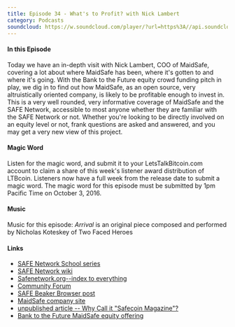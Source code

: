 ```yaml
---
title: Episode 34 - What's to Profit? with Nick Lambert
category: Podcasts
soundcloud: https://w.soundcloud.com/player/?url=https%3A//api.soundcloud.com/tracks/284786089
---
```


#### In this Episode

Today we have an in-depth visit with Nick Lambert, COO of MaidSafe, covering a lot about where MaidSafe has been, where it's gotten to and where it's going. With the Bank to the Future equity crowd funding pitch in play, we dig in to find out how MaidSafe, as an open source, very altruistically oriented company, is likely to be profitable enough to invest in. This is a very well rounded, very informative coverage of MaidSafe and the SAFE Network, accessible to most anyone whether they are familiar with the SAFE Network or not. Whether you're looking to be directly involved on an equity level or not, frank questions are asked and answered, and you may get a very new view of this project.

#### Magic Word

Listen for the magic word, and submit it to your LetsTalkBitcoin.com account to claim a share of this week's listener award distribution of LTBcoin. Listeners now have a full week from the release date to submit a magic word. The magic word for this episode must be submitted by 1pm Pacific Time on October 3, 2016.

#### Music

Music for this episode: *Arrival* is an original piece composed and performed by Nicholas Koteskey of Two Faced Heroes

#### Links

- [SAFE Network School series](http://www.safecrossroads.net/safe-network-school/)
- [SAFE Network wiki](https://safenetwork.wiki/en/Main_Page)
- [Safenetwork.org--index to everything](https://safenetwork.org/)
- [Community Forum](https://safenetforum.org)
- [SAFE Beaker Browser post](https://safenetforum.org/t/safe-beakesafe-crossroads-podcast-34-whats-to-profitr-browser-update-0-2-7/11214/18)
- [MaidSafe company site](https://maidsafe.net)
- [unpublished article -- Why Call it "Safecoin Magazine"?](http://www.safecrossroads.net/articles/why-call-it-safecoin-magazine/)
- [Bank to the Future MaidSafe equity offering](https://bnktothefuture.com/pitches/maidsafe-net)
